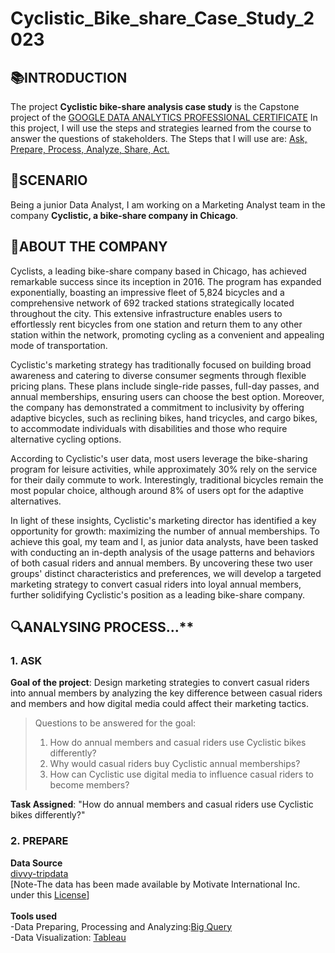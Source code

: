 # Cyclistic_Bike_share_Case_Study_2023
## 📚INTRODUCTION
The project **Cyclistic bike-share analysis case study** is the Capstone project of the [GOOGLE DATA ANALYTICS PROFESSIONAL CERTIFICATE](https://www.coursera.org/professional-certificates/google-data-analytics) In this project, I will use the steps and strategies learned from the course to answer the questions of stakeholders. The Steps that I will use are: <ins>Ask, Prepare, Process, Analyze, Share, Act.</ins>
## 📝SCENARIO
Being a junior Data Analyst, I am working on a Marketing Analyst team in the company **Cyclistic, a bike-share
company in Chicago**.
##  📜ABOUT THE COMPANY
Cyclists, a leading bike-share company based in Chicago, has achieved remarkable success since its inception in 2016. The program has expanded exponentially, boasting an impressive fleet of 5,824 bicycles and a comprehensive network of 692 tracked stations strategically located throughout the city. This extensive infrastructure enables users to effortlessly rent bicycles from one station and return them to any other station within the network, promoting cycling as a convenient and appealing mode of transportation.

Cyclistic's marketing strategy has traditionally focused on building broad awareness and catering to diverse consumer segments through flexible pricing plans. These plans include single-ride passes, full-day passes, and annual memberships, ensuring users can choose the best option. Moreover, the company has demonstrated a commitment to inclusivity by offering adaptive bicycles, such as reclining bikes, hand tricycles, and cargo bikes, to accommodate individuals with disabilities and those who require alternative cycling options.

According to Cyclistic's user data, most users leverage the bike-sharing program for leisure activities, while approximately 30% rely on the service for their daily commute to work. Interestingly, traditional bicycles remain the most popular choice, although around 8% of users opt for the adaptive alternatives.

In light of these insights, Cyclistic's marketing director has identified a key opportunity for growth: maximizing the number of annual memberships. To achieve this goal, my team and I, as junior data analysts, have been tasked with conducting an in-depth analysis of the usage patterns and behaviors of both casual riders and annual members. By uncovering these two user groups' distinct characteristics and preferences, we will develop a targeted marketing strategy to convert casual riders into loyal annual members, further solidifying Cyclistic's position as a leading bike-share company.
## 🔍ANALYSING PROCESS...**
### 1. ASK
**Goal of the project**: Design marketing strategies to convert casual riders into annual members by analyzing the key difference between casual riders and members and how digital media could affect their marketing tactics.<br>
>Questions to be answered for the goal:
> 1.  How do annual members and casual riders use Cyclistic bikes differently?
> 2. Why would casual riders buy Cyclistic annual memberships?
> 3. How can Cyclistic use digital media to influence casual riders to become members?

**Task Assigned**: "How do annual members and casual riders use Cyclistic bikes differently?"<br>
### 2. PREPARE
**Data Source**<br>[divvy-tripdata](https://divvy-tripdata.s3.amazonaws.com/index.html)<br>
[Note-The data has been made available by Motivate International Inc. under this [<ins>License</ins>](https://divvybikes.com/data-license-agreement)]<br>
<br>
**Tools used**<br>-Data Preparing, Processing and Analyzing:[Big Query](https://console.cloud.google.com/bigquery?hl=en&project=hargeet&ws=!1m10!1m4!1m3!1shargeet!2sbquxjob_68398910_1910c5ff729!3sUS!1m4!4m3!1shargeet!2sCyclistic_Bike_Share_2023!3sCyclistics_bike_share_2023_combined_data)<br>
-Data Visualization: [Tableau](https://public.tableau.com/views/Cyclistics_Bike_Share_2023/Dashboard1?:language=en-GB&:sid=&:redirect=auth&:display_count=n&:origin=viz_share_link)


